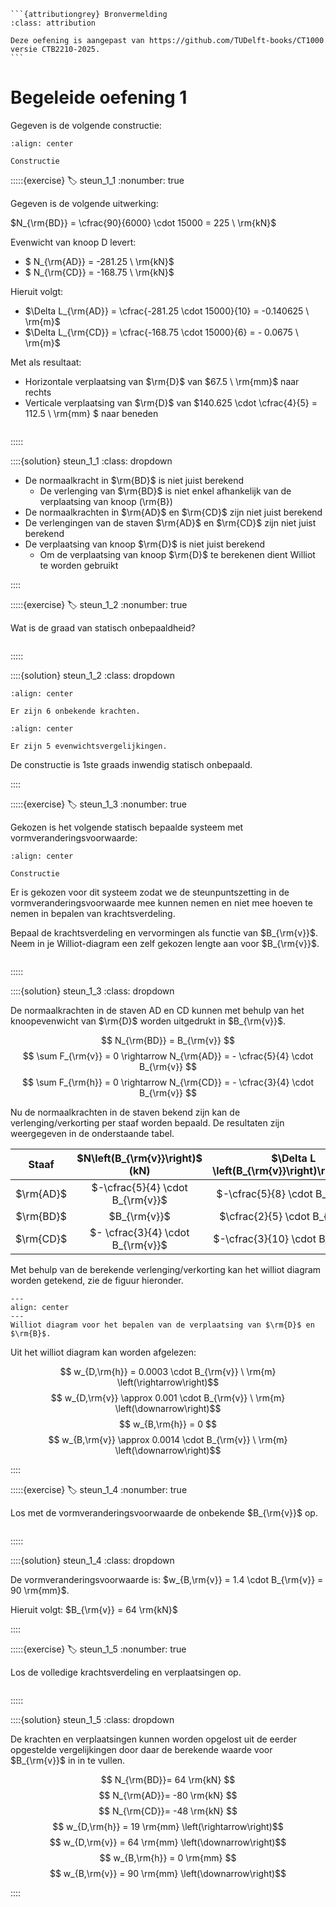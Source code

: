 ````{margin}
```{attributiongrey} Bronvermelding
:class: attribution

Deze oefening is aangepast van https://github.com/TUDelft-books/CT1000 versie CTB2210-2025.
```
````

# Begeleide oefening 1

Gegeven is de volgende constructie:

```{figure} ./lesoefeningen_data/structure2.svg
:align: center

Constructie
```

:::::{exercise}
:label: steun_1_1
:nonumber: true

Gegeven is de volgende uitwerking:

$N_{\rm{BD}} = \cfrac{90}{6000} \cdot 15000 = 225 \ \rm{kN}$

Evenwicht van knoop D levert:
- $ N_{\rm{AD}} = -281.25 \ \rm{kN}$
- $ N_{\rm{CD}} = -168.75 \ \rm{kN}$

Hieruit volgt:
- $\Delta L_{\rm{AD}} = \cfrac{-281.25 \cdot 15000}{10} = -0.140625 \ \rm{m}$
- $\Delta L_{\rm{CD}} = \cfrac{-168.75 \cdot 15000}{6} = - 0.0675 \ \rm{m}$

Met als resultaat:
- Horizontale verplaatsing van $\rm{D}$ van $67.5 \ \rm{mm}$ naar rechts
- Verticale verplaatsing van $\rm{D}$ van $140.625 \cdot \cfrac{4}{5} = 112.5 \ \rm{mm} $ naar beneden

```{h5p} https://tudelft.h5p.com/content/1292653910239346277/embed
```

:::::

::::{solution} steun_1_1
:class: dropdown

- De normaalkracht in $\rm{BD}$ is niet juist berekend
  - De verlenging van $\rm{BD}$ is niet enkel afhankelijk van de verplaatsing van knoop \(\rm{B}\)
- De normaalkrachten in $\rm{AD}$ en $\rm{CD}$ zijn niet juist berekend
- De verlengingen van de staven $\rm{AD}$ en $\rm{CD}$ zijn niet juist berekend
- De verplaatsing van knoop $\rm{D}$ is niet juist berekend
  - Om de verplaatsing van knoop $\rm{D}$ te berekenen dient Williot te worden gebruikt

::::

:::::{exercise}
:label: steun_1_2
:nonumber: true

Wat is de graad van statisch onbepaaldheid?

```{h5p} https://tudelft.h5p.com/content/1292653934022070767/embed
```

:::::

::::{solution} steun_1_2
:class: dropdown

```{figure} ./lesoefeningen_data/Onbekenden.svg
:align: center

Er zijn 6 onbekende krachten. 
```

```{figure} ./lesoefeningen_data/Vergelijkingen.svg
:align: center

Er zijn 5 evenwichtsvergelijkingen. 
```

De constructie is 1ste graads inwendig statisch onbepaald. 

::::

:::::{exercise}
:label: steun_1_3
:nonumber: true

Gekozen is het volgende statisch bepaalde systeem met vormveranderingsvoorwaarde:

```{figure} ./lesoefeningen_data/statically_determinate2.svg
:align: center

Constructie
```

Er is gekozen voor dit systeem zodat we de steunpuntszetting in de vormveranderingsvoorwaarde mee kunnen nemen en niet mee hoeven te nemen in bepalen van krachtsverdeling.

Bepaal de krachtsverdeling en vervormingen als functie van $B_{\rm{v}}$. Neem in je Williot-diagram een zelf gekozen lengte aan voor $B_{\rm{v}}$. 

```{h5p} https://tudelft.h5p.com/content/1292653940023500187/embed
```

:::::

::::{solution} steun_1_3
:class: dropdown

De normaalkrachten in de staven AD en CD kunnen met behulp van het knoopevenwicht van $\rm{D}$ worden uitgedrukt in $B_{\rm{v}}$. 

$$ N_{\rm{BD}} = B_{\rm{v}} $$
$$ \sum F_{\rm{v}} = 0 \rightarrow N_{\rm{AD}} = - \cfrac{5}{4} \cdot B_{\rm{v}} $$
$$ \sum F_{\rm{h}} = 0 \rightarrow N_{\rm{CD}} = - \cfrac{3}{4} \cdot B_{\rm{v}} $$

Nu de normaalkrachten in de staven bekend zijn kan de verlenging/verkorting per staaf worden bepaald. De resultaten zijn weergegeven in de onderstaande tabel. 

| Staaf | $N\left(B_{\rm{v}}\right)$ (kN)| $\Delta L \left(B_{\rm{v}}\right)\rm{(mm)}$ |
| :-:|:-:|:-:|
|$\rm{AD}$|$-\cfrac{5}{4} \cdot B_{\rm{v}}$|$-\cfrac{5}{8} \cdot B_{\rm{v}}$|
|$\rm{BD}$|$B_{\rm{v}}$|$\cfrac{2}{5} \cdot B_{\rm{v}}$|
|$\rm{CD}$|$- \cfrac{3}{4} \cdot B_{\rm{v}}$|$-\cfrac{3}{10} \cdot B_{\rm{v}}$|

Met behulp van de berekende verlenging/verkorting kan het williot diagram worden getekend, zie de figuur hieronder. 

```{figure} lesoefeningen_data/williot.svg
---
align: center
---
Williot diagram voor het bepalen van de verplaatsing van $\rm{D}$ en $\rm{B}$.
```
Uit het williot diagram kan worden afgelezen:

$$ w_{D,\rm{h}} = 0.0003 \cdot B_{\rm{v}} \ \rm{m} \left(\rightarrow\right)$$
$$ w_{D,\rm{v}} \approx 0.001 \cdot B_{\rm{v}} \ \rm{m} \left(\downarrow\right)$$
$$ w_{B,\rm{h}} = 0 $$
$$ w_{B,\rm{v}} \approx 0.0014 \cdot B_{\rm{v}} \ \rm{m} \left(\downarrow\right)$$

::::

:::::{exercise}
:label: steun_1_4
:nonumber: true

Los met de vormveranderingsvoorwaarde de onbekende $B_{\rm{v}}$ op.

```{h5p} https://tudelft.h5p.com/content/1292654002392449027/embed
```

:::::

::::{solution} steun_1_4
:class: dropdown

De vormveranderingsvoorwaarde is: $w_{B,\rm{v}} = 1.4 \cdot B_{\rm{v}} = 90 \rm{mm}$.

Hieruit volgt: $B_{\rm{v}} = 64 \rm{kN}$

::::

:::::{exercise}
:label: steun_1_5
:nonumber: true

Los de volledige krachtsverdeling en verplaatsingen op.

```{h5p} https://tudelft.h5p.com/content/1292654005235840357/embed
```

:::::

::::{solution} steun_1_5
:class: dropdown

De krachten en verplaatsingen kunnen worden opgelost uit de eerder opgestelde vergelijkingen door daar de berekende waarde voor $B_{\rm{v}}$ in in te vullen.

$$ N_{\rm{BD}}= 64 \rm{kN} $$
$$ N_{\rm{AD}}= -80 \rm{kN} $$
$$ N_{\rm{CD}}= -48 \rm{kN} $$
$$ w_{D,\rm{h}} = 19 \rm{mm} \left(\rightarrow\right)$$
$$ w_{D,\rm{v}} = 64 \rm{mm} \left(\downarrow\right)$$
$$ w_{B,\rm{h}} = 0 \rm{mm} $$
$$ w_{B,\rm{v}} = 90 \rm{mm} \left(\downarrow\right)$$

::::

